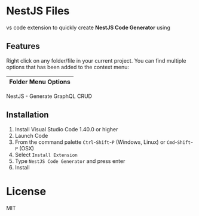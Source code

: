 # NestJS Files

vs code extension to quickly create **NestJS Code Generator** using

## Features

Right click on any folder/file in your current project. 
You can find multiple options that has been added to the context menu:

Folder Menu Options  |
---           | 
NestJS -  Generate GraphQL CRUD

## Installation

1. Install Visual Studio Code 1.40.0 or higher
2. Launch Code
3. From the command palette `Ctrl`-`Shift`-`P` (Windows, Linux) or `Cmd`-`Shift`-`P` (OSX)
4. Select `Install Extension`
5. Type `NestJS Code Generator` and press enter
6. Install

# License

MIT